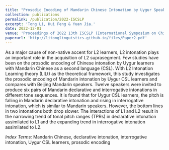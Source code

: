```yaml
---
title: "Prosodic Encoding of Mandarin Chinese Intonation by Uygur Speakers in Declarative and Interrogative Sentences"
collection: publications
permalink: /publication/2022-ISCSLP
excerpt: 'Tong Li, Hui Feng & Yuan Jia.'
date: 2022-12-01
venue: 'Proceedings of 2022 13th ISCSLP (International Symposium on Chinese Spoken Language Processing)'
paperurl: 'http://litonglinguistics.github.io/files/Paper2.pdf'
---
```


As a major cause of non-native accent for L2 learners, L2 intonation plays an important role in the acquisition of L2 suprasegment. Few studies have been on the prosodic encoding of Chinese intonation by Uygur learners with Mandarin Chinese as a second language (CSL). With L2 Intonation Learning theory (LILt) as the theoretical framework, this study investigates the prosodic encoding of Mandarin intonation by Uygur CSL learners and compares with Beijing Mandarin speakers. Twelve speakers were invited to produce six pairs of Mandarin declarative and interrogative intonations in different tone sequences. It is found that for Uygur CSL learners, the pitch is falling in Mandarin declarative intonation and rising in interrogative intonation, which is similar to Mandarin speakers. However, the bottom lines in two intonations both drop slower. The interactions of L1 and L2 result in the narrowing trend of tonal pitch ranges (TPRs) in declarative intonation assimilated to L1 and the expanding trend in interrogative intonation assimilated to L2.

*Index Terms:* Mandarin Chinese, declarative intonation, interrogative intonation, Uygur CSL learners, prosodic encoding
